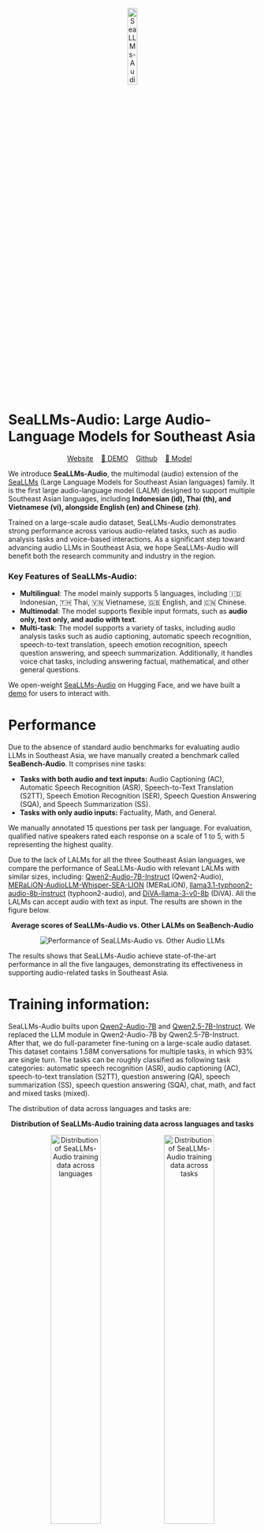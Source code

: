 <p align="center">
    <img src="https://liuchaoqun.github.io/SeaLLMs-Audio/static/images/seallm-audio-logo.png" alt="SeaLLMs-Audio" width="20%">
</p>

# SeaLLMs-Audio: Large Audio-Language Models for Southeast Asia

<p align="center">
<a href="https://liuchaoqun.github.io/SeaLLMs-Audio/" target="_blank" rel="noopener">Website</a>
&nbsp;&nbsp;
<a href="https://huggingface.co/spaces/SeaLLMs/SeaLLMs-Audio-Demo" target="_blank" rel="noopener"> 🤗 DEMO</a>
&nbsp;&nbsp;
<a href="https://github.com/DAMO-NLP-SG/SeaLLMs-Audio" target="_blank" rel="noopener">Github</a>
&nbsp;&nbsp;
<a href="https://huggingface.co/SeaLLMs/SeaLLMs-Audio-7B" target="_blank" rel="noopener">🤗 Model</a>
&nbsp;&nbsp;
<!-- <a href="https://arxiv.org/pdf/2407.19672" target="_blank" rel="noopener">[NEW] Technical Report</a> -->
</p>

We introduce **SeaLLMs-Audio**, the multimodal (audio) extension of the [SeaLLMs](https://damo-nlp-sg.github.io/DAMO-SeaLLMs/) (Large Language Models for Southeast Asian languages) family. It is the first large audio-language model (LALM) designed to support multiple Southeast Asian languages, including **Indonesian (id), Thai (th), and Vietnamese (vi), alongside English (en) and Chinese (zh)**. 

Trained on a large-scale audio dataset, SeaLLMs-Audio demonstrates strong performance across various audio-related tasks, such as audio analysis tasks and voice-based interactions. As a significant step toward advancing audio LLMs in Southeast Asia, we hope SeaLLMs-Audio will benefit both the research community and industry in the region.

### Key Features of SeaLLMs-Audio:

- **Multilingual**: The model mainly supports 5 languages, including 🇮🇩 Indonesian, 🇹🇭 Thai, 🇻🇳 Vietnamese, 🇬🇧 English, and 🇨🇳 Chinese.
- **Multimodal**: The model supports flexible input formats, such as **audio only, text only, and audio with text**.
- **Multi-task**: The model supports a variety of tasks, including audio analysis tasks such as audio captioning, automatic speech recognition, speech-to-text translation, speech emotion recognition, speech question answering, and speech summarization. Additionally, it handles voice chat tasks, including answering factual, mathematical, and other general questions.

We open-weight [SeaLLMs-Audio](https://huggingface.co/SeaLLMs/SeaLLMs-Audio-7B) on Hugging Face, and we have built a [demo](https://huggingface.co/spaces/SeaLLMs/SeaLLMs-Audio-Demo) for users to interact with.

# Performance
Due to the absence of standard audio benchmarks for evaluating audio LLMs in Southeast Asia, we have manually created a benchmark called **SeaBench-Audio**. It comprises nine tasks:

- **Tasks with both audio and text inputs:** Audio Captioning (AC), Automatic Speech Recognition (ASR), Speech-to-Text Translation (S2TT), Speech Emotion Recognition (SER), Speech Question Answering (SQA), and Speech Summarization (SS).
- **Tasks with only audio inputs:** Factuality, Math, and General.

We manually annotated 15 questions per task per language. For evaluation, qualified native speakers rated each response on a scale of 1 to 5, with 5 representing the highest quality.

Due to the lack of LALMs for all the three Southeast Asian languages, we compare the performance of SeaLLMs-Audio with relevant LALMs with similar sizes, including: [Qwen2-Audio-7B-Instruct](https://huggingface.co/Qwen/Qwen2-Audio-7B-Instruct) (Qwen2-Audio), [MERaLiON-AudioLLM-Whisper-SEA-LION](https://huggingface.co/MERaLiON/MERaLiON-AudioLLM-Whisper-SEA-LION) (MERaLiON), [llama3.1-typhoon2-audio-8b-instruct](https://huggingface.co/scb10x/llama3.1-typhoon2-audio-8b-instruct) (typhoon2-audio), and [DiVA-llama-3-v0-8b](https://huggingface.co/WillHeld/DiVA-llama-3-v0-8b) (DiVA).
All the LALMs can accept audio with text as input. The results are shown in the figure below.

<center>

**Average scores of SeaLLMs-Audio vs. Other LALMs on SeaBench-Audio**

![Performance of SeaLLMs-Audio vs. Other Audio LLMs](https://liuchaoqun.github.io/SeaLLMs-Audio/static/images/scores_lang.png)

</center>

The results shows that SeaLLMs-Audio achieve state-of-the-art performance in all the five langauges, demonstrating its effectiveness in supporting audio-related tasks in Southeast Asia.


# Training information: 
SeaLLMs-Audio builts upon [Qwen2-Audio-7B](https://huggingface.co/Qwen/Qwen2-Audio-7B) and [Qwen2.5-7B-Instruct](https://huggingface.co/Qwen/Qwen2.5-7B-Instruct). We replaced the LLM module in Qwen2-Audio-7B by Qwen2.5-7B-Instruct. After that, we do full-parameter fine-tuning on a large-scale audio dataset. This dataset contains 1.58M conversations for multiple tasks, in which 93% are single turn. The tasks can be roughly classified as following task categories:  automatic speech recognition (ASR), audio captioning (AC), speech-to-text translation (S2TT), question answering (QA),  speech summarization (SS), speech question answering (SQA), chat, math, and fact and mixed tasks (mixed).

The distribution of data across languages and tasks are:

<p align="center">
    <strong>Distribution of SeaLLMs-Audio training data across languages and tasks</strong>
</p>

<p align="center">
    <img src="https://liuchaoqun.github.io/SeaLLMs-Audio/static/data_distribution/dist_lang.png" alt="Distribution of SeaLLMs-Audio training data across languages" width="45%">
    <img src="https://liuchaoqun.github.io/SeaLLMs-Audio/static/data_distribution/dist_task.png" alt="Distribution of SeaLLMs-Audio training data across tasks" width="45%">
</p>

The training dataset was curated from multiple data sources, including public datasets and in-house data. Public datasets includes: [gigaspeech](https://huggingface.co/datasets/speechcolab/gigaspeech), [gigaspeech2](https://huggingface.co/datasets/speechcolab/gigaspeech2), [common voice](https://huggingface.co/datasets/mozilla-foundation/common_voice_17_0), [AudioCaps](https://huggingface.co/datasets/OpenSound/AudioCaps), [VoiceAssistant-400K](https://huggingface.co/datasets/gpt-omni/VoiceAssistant-400K), [YODAS2](https://huggingface.co/datasets/espnet/yodas2), and [Multitask-National-Speech-Corpus](https://huggingface.co/datasets/MERaLiON/Multitask-National-Speech-Corpus-v1). We would like to thank the authors of these datasets for their contributions to the community!

We train the model on the dataset for 1 epoch, which took ~6 days to complete on 32 A800 GPUs.

# Quickstart
Our model is available on Hugging Face, and you can easily use it with the `transformers` library or `vllm` library. Below are some examples to get you started.

## Get started with `transformers`

```python
from transformers import Qwen2AudioForConditionalGeneration, AutoProcessor
import librosa
import os

model = Qwen2AudioForConditionalGeneration.from_pretrained("SeaLLMs/SeaLLMs-Audio-7B", device_map="auto")
processor = AutoProcessor.from_pretrained("SeaLLMs/SeaLLMs-Audio-7B")

def response_to_audio(conversation, model=None, processor=None):
    text = processor.apply_chat_template(conversation, add_generation_prompt=True, tokenize=False)
    audios = []
    for message in conversation:
        if isinstance(message["content"], list):
            for ele in message["content"]:
                if ele["type"] == "audio":
                    if ele['audio_url'] != None:
                        audios.append(librosa.load(
                            ele['audio_url'], 
                            sr=processor.feature_extractor.sampling_rate)[0]
                        )
    if audios != []:
        inputs = processor(text=text, audios=audios, return_tensors="pt", padding=True,sampling_rate=16000)
    else: 
        inputs = processor(text=text, return_tensors="pt", padding=True)
    inputs.input_ids = inputs.input_ids.to("cuda")
    inputs = {k: v.to("cuda") for k, v in inputs.items() if v is not None}
    generate_ids = model.generate(**inputs, max_new_tokens=2048, temperature = 0, do_sample=False)
    generate_ids = generate_ids[:, inputs["input_ids"].size(1):]
    response = processor.batch_decode(generate_ids, skip_special_tokens=True, clean_up_tokenization_spaces=False)[0]
    return response

# Voice Chat
os.system(f"wget -O fact_en.wav https://liuchaoqun.github.io/SeaLLMs-Audio/static/audios/fact_en.wav")
os.system(f"wget -O general_en.wav https://liuchaoqun.github.io/SeaLLMs-Audio/static/audios/general_en.wav")
conversation = [
    {"role": "user", "content": [
        {"type": "audio", "audio_url": "fact_en.wav"},
    ]},
    {"role": "assistant", "content": "The most abundant gas in Earth's atmosphere is nitrogen. It makes up about 78 percent of the atmosphere by volume."},
    {"role": "user", "content": [
        {"type": "audio", "audio_url": "general_en.wav"},
    ]},
]

response = response_to_audio(conversation, model=model, processor=processor)
print(response)

# Audio Analysis
os.system(f"wget -O ASR_en.wav https://liuchaoqun.github.io/SeaLLMs-Audio/static/audios/ASR_en.wav")
conversation = [
    {"role": "user", "content": [
        {"type": "audio", "audio_url": "ASR_en.wav"},
        {"type": "text", "text": "Please write down what is spoken in the audio file."},
    ]},
]

response = response_to_audio(conversation, model=model, processor=processor)
print(response)
```

## Inference with `vllm`

```python
from vllm import LLM, SamplingParams
import librosa, os
from transformers import AutoProcessor

processor = AutoProcessor.from_pretrained("SeaLLMs/SeaLLMs-Audio-7B")
llm = LLM(
    model="SeaLLMs/SeaLLMs-Audio-7B", trust_remote_code=True, gpu_memory_utilization=0.5,  
    enforce_eager=True,  device = "cuda",
    limit_mm_per_prompt={"audio": 5},
)

def response_to_audio(conversation, model=None, processor=None, temperature = 0.1,repetition_penalty=1.1, top_p = 0.9,max_new_tokens = 4096):
    text = processor.apply_chat_template(conversation, add_generation_prompt=True, tokenize=False)
    audios = []
    for message in conversation:
        if isinstance(message["content"], list):
            for ele in message["content"]:
                if ele["type"] == "audio":
                    if ele['audio_url'] != None:
                        audios.append(librosa.load(
                            ele['audio_url'], 
                            sr=processor.feature_extractor.sampling_rate)[0]
                        )

    sampling_params = SamplingParams(
        temperature=temperature, max_tokens=max_new_tokens, repetition_penalty=repetition_penalty, top_p=top_p, top_k=20,
        stop_token_ids=[],
    )

    input = {
            'prompt': text,
            'multi_modal_data': {
                'audio': [(audio, 16000) for audio in audios]
            }
            }

    output = model.generate([input], sampling_params=sampling_params)[0]
    response = output.outputs[0].text
    return response

# Voice Chat
os.system(f"wget -O fact_en.wav https://liuchaoqun.github.io/SeaLLMs-Audio/static/audios/fact_en.wav")
os.system(f"wget -O general_en.wav https://liuchaoqun.github.io/SeaLLMs-Audio/static/audios/general_en.wav")
conversation = [
    {"role": "user", "content": [
        {"type": "audio", "audio_url": "fact_en.wav"},
    ]},
    {"role": "assistant", "content": "The most abundant gas in Earth's atmosphere is nitrogen. It makes up about 78 percent of the atmosphere by volume."},
    {"role": "user", "content": [
        {"type": "audio", "audio_url": "general_en.wav"},
    ]},
]

response = response_to_audio(conversation, model=llm, processor=processor)
print(response)

# Audio Analysis
os.system(f"wget -O ASR_en.wav https://liuchaoqun.github.io/SeaLLMs-Audio/static/audios/ASR_en.wav")
conversation = [
    {"role": "user", "content": [
        {"type": "audio", "audio_url": "ASR_en.wav"},
        {"type": "text", "text": "Please write down what is spoken in the audio file."},
    ]},
]

response = response_to_audio(conversation, model=llm, processor=processor)
print(response)
```


## Citation
If you find our project useful, we hope you would kindly star our [repo](https://github.com/DAMO-NLP-SG/SeaLLMs-Audio) and cite our work as follows.
Corresponding Author: Wenxuan Zhang ([wxzhang@sutd.edu.sg](mailto:wxzhang@sutd.edu.sg))
```
@misc{SeaLLMs-Audio,
    author = {Chaoqun Liu and Mahani Aljunied and Guizhen Chen and Hou Pong Chan and Weiwen Xu and Yu Rong and Wenxuan Zhang},
    title = {SeaLLMs-Audio: Large Audio Language Models for Southeast Asia},
    year = {2025},
    publisher = {GitHub},
    journal = {GitHub repository},
    howpublished = {\url{https://github.com/DAMO-NLP-SG/SeaLLMs-Audio}},
}
```
